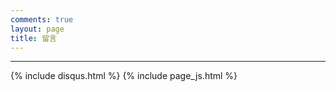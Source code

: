 ```yaml
---
comments: true
layout: page
title: 留言
---
```

---

{% include disqus.html %}
{% include page_js.html %}
